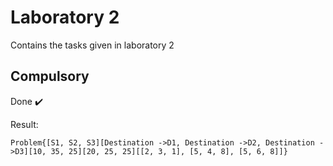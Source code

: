 # Laboratory 2

Contains the tasks given in laboratory 2

## Compulsory

Done :heavy_check_mark:

Result:
```
Problem{[S1, S2, S3][Destination ->D1, Destination ->D2, Destination ->D3][10, 35, 25][20, 25, 25][[2, 3, 1], [5, 4, 8], [5, 6, 8]]}
```